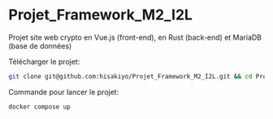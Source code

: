 # Projet_Framework_M2_I2L

Projet site web crypto en Vue.js (front-end), en Rust (back-end) et MariaDB (base de données)

Télécharger le projet:
```bash
git clone git@github.com:hisakiyo/Projet_Framework_M2_I2L.git && cd Projet_Framework_M2_I2L
```

Commande pour lancer le projet:
```bash
docker compose up
```